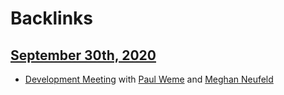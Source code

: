 
# Backlinks
## [September 30th, 2020](<September 30th, 2020.md>)
- [Development Meeting](<Development Meeting.md>) with [Paul Weme](<Paul Weme.md>) and [Meghan Neufeld](<Meghan Neufeld.md>)

